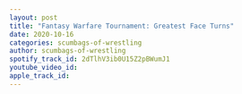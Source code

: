 ```yaml
---
layout: post
title: "Fantasy Warfare Tournament: Greatest Face Turns"
date: 2020-10-16
categories: scumbags-of-wrestling
author: scumbags-of-wrestling
spotify_track_id: 2dTlhV3ib0U15Z2pBWumJ1
youtube_video_id: 
apple_track_id: 
---
```

